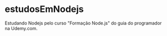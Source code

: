# estudosEmNodejs
Estudando Nodejs pelo curso "Formação Node.js" do guia do programador na Udemy.com.
